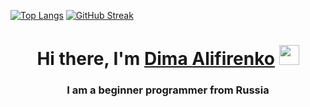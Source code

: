 [![Top Langs](https://github-readme-stats.vercel.app/api/top-langs/?username=KrikerGaming)](https://github.com/anuraghazra/github-readme-stats)
[![GitHub Streak](https://github-readme-streak-stats.herokuapp.com/?user=KrikerGaming)](https://git.io/streak-stats)
<h1 align="center">Hi there, I'm <a href="https://krikergaming.flpsprivateserver.xyz" target="_blank">Dima Alifirenko</a> 
<img src="https://github.com/blackcater/blackcater/raw/main/images/Hi.gif" height="32"/></h1>
<h3 align="center">I am a beginner programmer from Russia</h3>
